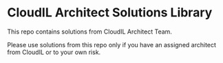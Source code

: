 # CloudIL Architect Solutions Library
This repo contains solutions from CloudIL Architect Team.

Please use solutions from this repo only if you have an assigned architect from CloudIL or to your own risk.
